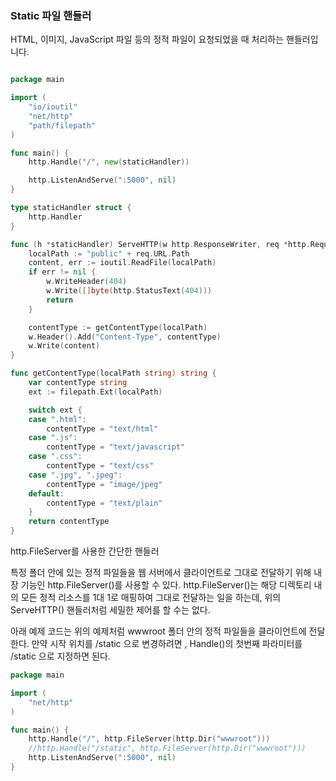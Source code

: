### Static 파일 핸들러

HTML, 이미지, JavaScript 파일 등의 정적 파일이 요청되었을 때 처리하는 핸들러입니다.

```go

package main

import (
	"io/ioutil"
	"net/http"
	"path/filepath"
)

func main() {
	http.Handle("/", new(staticHandler))

	http.ListenAndServe(":5000", nil)
}

type staticHandler struct {
	http.Handler
}

func (h *staticHandler) ServeHTTP(w http.ResponseWriter, req *http.Request) {
	localPath := "public" + req.URL.Path
	content, err := ioutil.ReadFile(localPath)
	if err != nil {
		w.WriteHeader(404)
		w.Write([]byte(http.StatusText(404)))
		return
	}

	contentType := getContentType(localPath)
	w.Header().Add("Content-Type", contentType)
	w.Write(content)
}

func getContentType(localPath string) string {
	var contentType string
	ext := filepath.Ext(localPath)

	switch ext {
	case ".html":
		contentType = "text/html"
	case ".js":
		contentType = "text/javascript"
	case ".css":
		contentType = "text/css"
	case ".jpg", ".jpeg":
		contentType = "image/jpeg"
	default:
		contentType = "text/plain"
	}
	return contentType
}

```

http.FileServer를 사용한 간단한 핸들러

특정 폴더 안에 있는 정적 파일들을 웹 서버에서 클라이언트로 그대로 전달하기 위해 
내장 기능인 http.FileServer()를 사용할 수 있다. http.FileServer()는 해당 
디렉토리 내의 모든 정적 리소스를 1대 1로 매핑하여 그대로 전달하는 일을 하는데, 위의
ServeHTTP() 핸들러처럼 세밀한 제어를 할 수는 없다. 

아래 예제 코드는 위의 예제처럼 wwwroot 폴더 안의 정적 파일들을 클라이언트에 
전달한다. 만약 시작 위치를 /static 으로 변경하려면 , Handle()의 첫번째 파라미터를 
/static 으로 지정하면 된다. 

```go
package main

import (
    "net/http"
)

func main() {
    http.Handle("/", http.FileServer(http.Dir("wwwroot")))
	//http.Handle("/static", http.FileServer(http.Dir("wwwroot")))
    http.ListenAndServe(":5000", nil)
}
```









































